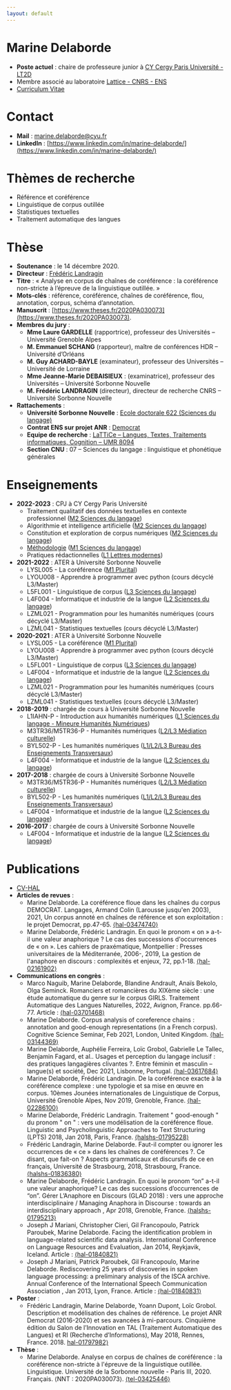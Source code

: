```yaml
---
layout: default
---
```


# Marine Delaborde
- **Poste actuel** : chaire de professeure junior à [CY Cergy Paris Université - LT2D](https://lt2d.cyu.fr)
- Membre associé au laboratoire [Lattice - CNRS - ENS](https://www.lattice.cnrs.fr)
- [Curriculum Vitae](files/CV/CV_court_CY_Delaborde.pdf)

# Contact
- **Mail** : [marine.delaborde@cyu.fr](mailto:marine.delaborde@cyu.fr)
- **LinkedIn** : [https://www.linkedin.com/in/marine-delaborde/](https://www.linkedin.com/in/marine-delaborde/)

# Thèmes de recherche
- Référence et coréférence
- Linguistique de corpus outillée
- Statistiques textuelles
- Traitement automatique des langues

# Thèse
- **Soutenance** : le 14 décembre 2020.
- **Directeur** : [Frédéric Landragin](http://fred.landragin.free.fr/)
- **Titre** : « Analyse en corpus de chaînes de coréférence : la coréférence non-stricte à l’épreuve de la linguistique outillée. »
- **Mots-clés** : référence, coréférence, chaînes de coréférence, flou, annotation, corpus, schéma d’annotation.
- **Manuscrit** : [https://www.theses.fr/2020PA030073](https://www.theses.fr/2020PA030073).
- **Membres du jury** : 
	* **Mme Laure GARDELLE** (rapportrice), professeur des Universités – Université Grenoble Alpes
	* **M. Emmanuel SCHANG** (rapporteur), maître de conférences HDR – Université d’Orléans
	* **M. Guy ACHARD-BAYLE** (examinateur), professeur des Universités – Université de Lorraine
	* **Mme Jeanne-Marie DEBAISIEUX** : (examinatrice), professeur des Universités – Université Sorbonne Nouvelle
	* **M. Frédéric LANDRAGIN** (directeur), directeur de recherche CNRS – Université Sorbonne Nouvelle
- **Rattachements** : 
	* **Université Sorbonne Nouvelle** : [Ecole doctorale 622 (Sciences du langage)](http://www.univ-paris3.fr/ed-622-sciences-du-langage-3413.kjsp)
	* **Contrat ENS sur projet ANR** : [Democrat](https://www.lattice.cnrs.fr/democrat/)
	* **Equipe de recherche** : [LaTTiCe – Langues, Textes, Traitements informatiques, Cognition – UMR  8094](https://www.lattice.cnrs.fr)
	* **Section CNU** : 07 – Sciences du langage : linguistique et phonétique générales

# Enseignements
- **2022-2023** : CPJ à CY Cergy Paris Université
	* Traitement qualitatif des données textuelles en contexte professionnel ([M2 Sciences du langage](https://www.cyu.fr/master-sciences-du-langage-2-sciences-du-langage-en-contextes-professionnels-humanites-numeriques-linguistique-et-informa))
	* Algorithmie et intelligence artificielle ([M2 Sciences du langage](https://www.cyu.fr/master-sciences-du-langage-2-sciences-du-langage-en-contextes-professionnels-humanites-numeriques-linguistique-et-informa))
	* Constitution et exploration de corpus numériques ([M2 Sciences du langage](https://www.cyu.fr/master-sciences-du-langage-2-sciences-du-langage-en-contextes-professionnels-humanites-numeriques-linguistique-et-informa))
	* [Méthodologie](methodologie) ([M1 Sciences du langage](https://www.cyu.fr/master-sciences-du-langage-1))
	* Pratiques rédactionnelles ([L1 Lettres modernes](https://www.cyu.fr/licence-lettres-parcours-lettres-modernes))
- **2021-2022** : ATER à Université Sorbonne Nouvelle
	* LYSL005 - La coréférence ([M1 Plurital](http://www.tal.univ-paris3.fr/plurital/))
	* LYOU008 - Apprendre à programmer avec python (cours décyclé L3/Master)
	* L5FL001 - Linguistique de corpus ([L3 Sciences du langage](http://www.univ-paris3.fr/licence-sciences-du-langage-243229.kjsp))
	* L4F004 - Informatique et industrie de la langue ([L2 Sciences du langage](http://www.univ-paris3.fr/licence-sciences-du-langage-243229.kjsp))
	* LZML021 - Programmation pour les humanités numériques (cours décyclé L3/Master)
	* LZML041 - Statistiques textuelles (cours décyclé L3/Master)
- **2020-2021** : ATER à Université Sorbonne Nouvelle
	* LYSL005 - La coréférence ([M1 Plurital](http://www.tal.univ-paris3.fr/plurital/))
	* LYOU008 - Apprendre à programmer avec python (cours décyclé L3/Master)
	* L5FL001 - Linguistique de corpus ([L3 Sciences du langage](http://www.univ-paris3.fr/licence-sciences-du-langage-243229.kjsp))
	* L4F004 - Informatique et industrie de la langue ([L2 Sciences du langage](http://www.univ-paris3.fr/licence-sciences-du-langage-243229.kjsp))
	* LZML021 - Programmation pour les humanités numériques (cours décyclé L3/Master)
	* LZML041 - Statistiques textuelles (cours décyclé L3/Master)
- **2018-2019** : chargée de cours à Université Sorbonne Nouvelle
	* L1IAHN-P - Introduction aux humanités numériques ([L1 Sciences du langage - Mineure Humanités Numériques](http://www.univ-paris3.fr/mineure-humanites-numeriques-451316.kjsp?RH=ACCUEIL))
	* M3TR36/M5TR36-P - Humanités numériques ([L2/L3 Médiation culturelle](http://www.univ-paris3.fr/licence-mediation-culturelle-conception-et-mise-en-oeuvre-de-projets-culturels-247747.kjsp))
	* BYL502-P - Les humanités numériques ([L1/L2/L3 Bureau des Enseignements Transversaux](http://www.univ-paris3.fr/bureau-des-enseignements-transversaux-bet--92468.kjsp?RH=1291648688143))
	* L4F004 - Informatique et industrie de la langue ([L2 Sciences du langage](http://www.univ-paris3.fr/licence-sciences-du-langage-243229.kjsp))
- **2017-2018** : chargée de cours à Université Sorbonne Nouvelle
	* M3TR36/M5TR36-P - Humanités numériques ([L2/L3 Médiation culturelle](http://www.univ-paris3.fr/licence-mediation-culturelle-conception-et-mise-en-oeuvre-de-projets-culturels-247747.kjsp))
	* BYL502-P - Les humanités numériques ([L1/L2/L3 Bureau des Enseignements Transversaux](http://www.univ-paris3.fr/bureau-des-enseignements-transversaux-bet--92468.kjsp?RH=1291648688143))
	* L4F004 - Informatique et industrie de la langue ([L2 Sciences du langage](http://www.univ-paris3.fr/licence-sciences-du-langage-243229.kjsp))
- **2016-2017** : chargée de cours à Université Sorbonne Nouvelle
	* L4F004 - Informatique et industrie de la langue ([L2 Sciences du langage](http://www.univ-paris3.fr/licence-sciences-du-langage-243229.kjsp))


# Publications
- [CV-HAL](https://cv.archives-ouvertes.fr/marine-delaborde)
- **Articles de revues** : 
	* Marine Delaborde. La coréférence floue dans les chaînes du corpus DEMOCRAT. Langages, Armand Colin (Larousse jusqu'en 2003), 2021, Un corpus annoté en chaînes de référence et son exploitation : le projet Democrat, pp.47-65. [⟨hal-03474740⟩](https://hal.archives-ouvertes.fr/hal-03474740)
	* Marine Delaborde, Frédéric Landragin. En quoi le pronom « on » a-t-il une valeur anaphorique ? Le cas des successions d'occurrences de « on ». Les cahiers de praxématique, Montpellier : Presses universitaires de la Méditerranée, 2006-, 2019, La gestion de l'anaphore en discours : complexités et enjeux, 72, pp.1-18. [⟨hal-02161902⟩](https://hal.archives-ouvertes.fr/hal-02161902)
- **Communications en congrès** : 
	* Marco Naguib, Marine Delaborde, Blandine Andrault, Anaïs Bekolo, Olga Seminck. Romanciers et romancières du XIXème siècle : une étude automatique du genre sur le corpus GIRLS. Traitement Automatique des Langues Naturelles, 2022, Avignon, France. pp.66-77. Article : [⟨hal-03701468⟩](https://hal.archives-ouvertes.fr/hal-02161902)
	* Marine Delaborde. Corpus analysis of coreference chains : annotation and good-enough representations (in a French corpus). Cognitive Science Seminar, Feb 2021, London, United Kingdom. [⟨hal-03144369⟩](https://hal.archives-ouvertes.fr/hal-03144369)
	* Marine Delaborde, Auphélie Ferreira, Loïc Grobol, Gabrielle Le Tallec, Benjamin Fagard, et al.. Usages et perception du langage inclusif : des pratiques langagières clivantes ?. Entre féminin et masculin – langue(s) et société, Dec 2021, Lisbonne, Portugal. [⟨hal-03617684⟩](https://hal.archives-ouvertes.fr/hal-03617684)
	* Marine Delaborde, Frédéric Landragin. De la coréférence exacte à la coréférence complexe : une typologie et sa mise en œuvre en corpus. 10èmes Jounées internationales de Linguistique de Corpus, Université Grenoble Alpes, Nov 2019, Grenoble, France. [⟨hal-02286100⟩](https://hal.archives-ouvertes.fr/hal-02286100)
	* Marine Delaborde, Frédéric Landragin. Traitement " good-enough " du pronom " on " : vers une modélisation de la coréférence floue. Linguistic and Psycholinguistic Approaches to Text Structuring (LPTS) 2018, Jan 2018, Paris, France. [⟨halshs-01795228⟩](https://hal.archives-ouvertes.fr/hal-02286100)
	* Frédéric Landragin, Marine Delaborde. Faut-il compter ou ignorer les occurrences de « ce » dans les chaînes de coréférences ?. Ce disant, que fait-on ? Aspects grammaticaux et discursifs de ce en français, Université de Strasbourg, 2018, Strasbourg, France. [⟨halshs-01836380⟩](https://hal.archives-ouvertes.fr/hal-02286100)
	* Marine Delaborde, Frédéric Landragin. En quoi le pronom “on” a-t-il une valeur anaphorique? Le cas des successions d’occurrences de “on”. Gérer L’Anaphore en Discours (GLAD 2018) : vers une approche interdisciplinaire / Managing Anaphora in Discourse : towards an interdisciplinary approach , Apr 2018, Grenoble, France. [⟨halshs-01795213⟩](https://halshs.archives-ouvertes.fr/halshs-01795213)
	* Joseph J Mariani, Christopher Cieri, Gil Francopoulo, Patrick Paroubek, Marine Delaborde. Facing the identification problem in language-related scientific data analysis. International Conference on Language Resources and Evaluation, Jan 2014, Reykjavik, Iceland. 
	Article : [⟨hal-01840821⟩](https://hal.archives-ouvertes.fr/hal-01840821)
	* Joseph J Mariani, Patrick Paroubek, Gil Francopoulo, Marine Delaborde. Rediscovering 25 years of discoveries in spoken language processing: a preliminary analysis of the ISCA archive. Annual Conference of the International Speech Communication Association , Jan 2013, Lyon, France.
	Article : [⟨hal-01840831⟩](https://hal.archives-ouvertes.fr/hal-01840831)
- **Poster** : 
	* Frédéric Landragin, Marine Delaborde, Yoann Dupont, Loïc Grobol. Description et modélisation des chaînes de référence. Le projet ANR Democrat (2016-2020) et ses avancées à mi-parcours. Cinquième édition du Salon de l’Innovation en TAL (Traitement Automatique des Langues) et RI (Recherche d’Informations), May 2018, Rennes, France. 2018. [hal-01797982⟩](https://hal.archives-ouvertes.fr/hal-01797982)
- **Thèse** : 
	* Marine Delaborde. Analyse en corpus de chaînes de coréférence : la coréférence non-stricte à l'épreuve de la linguistique outillée. Linguistique. Université de la Sorbonne nouvelle - Paris III, 2020. Français. ⟨NNT : 2020PA030073⟩. [⟨tel-03425446⟩](https://tel.archives-ouvertes.fr/tel-03425446)

